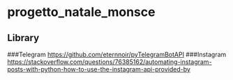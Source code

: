 # progetto_natale_monsce
## Library
###Telegram
https://github.com/eternnoir/pyTelegramBotAPI
###Instagram
https://stackoverflow.com/questions/76385162/automating-instagram-posts-with-python-how-to-use-the-instagram-api-provided-by

